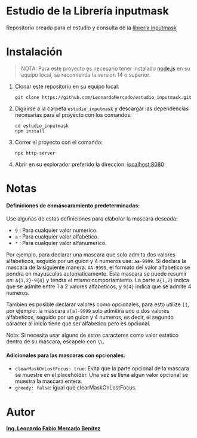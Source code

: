 # Estudio de la Librería inputmask

Repositorio creado para el estudio y consulta de la [libreria inputmask](https://github.com/RobinHerbots/Inputmask#via-inputmask-class)

# Instalación

> NOTA: Para este proyecto es necesario tener instalado [node.js](https://nodejs.org/es/) en su equipo local, se recomienda la version 14 o superior.

1. Clonar este repositorio en su equipo local:
    ~~~
    git clone https://github.com/LeonardoMercado/estudio_inputmask.git
    ~~~
2. Digirirse a la carpeta ```estudio_inputmask``` y descargar las dependencias necesarias para el proyecto con los comandos:
    ~~~ 
    cd estudio_inputmask
    npm install
    ~~~
3. Correr el proyecto con el comando: 
   ~~~
   npx http-server
   ~~~
4. Abrir en su explorador preferido la direccion: [localhost:8080](http://127.0.0.1:8080)

# Notas


#### Definiciones de enmascaramiento predeterminadas:
Use algunas de estas definiciones para elaborar la mascara deseada:
- ```9``` : Para cualquier valor numerico.
- ```a``` : Para cualquier valor alfabético.
- ```*``` : Para cualquier valor alfanumerico.

Por ejemplo, para declarar una mascara que solo admita dos valores alfabeticos, seguido por un guion y 4 numeros use: ```aa-9999```.
Si declara la mascara de la siguiente manera: ```AA-9999```, el formato del valor alfabetico se pondra en mayusculas automaticamente. Esta mascara se puede resumir en: ```A{1,2}-9{4}``` y tendra el mismo comportamiento. La parte ```A{1,2}``` indica que se admite entre 1 a 2 valores alfabeticos, y ```9{4}``` indica que se admite 4 numeros.

Tambien es posible declarar valores como opcionales, para esto utilize ```[]```, por ejemplo: la mascara ```a[a]-9999``` solo admitira uno o dos valores alfabeticos, seguido por un guion y 4 numeros, es decir, el segundo caracter al inicio tiene que ser alfabetico pero es opcional.

Nota: Si necesita usar alguno de estos caracteres como valor estatico dentro de su mascara, escapelo con ```\\```.

#### Adicionales para las mascaras con opcionales: 
- ```clearMaskOnLostFocus: true```: Evita que la parte opcional de la mascara se muestre en el placeholder. Una vez se llena algun valor opcional se muestra la mascara entera.
- ```greedy: false```: igual que clearMaskOnLostFocus.

# Autor
[**Ing. Leonardo Fabio Mercado Benítez**](https://www.linkedin.com/in/leonardofabiomercadobenitez/)
